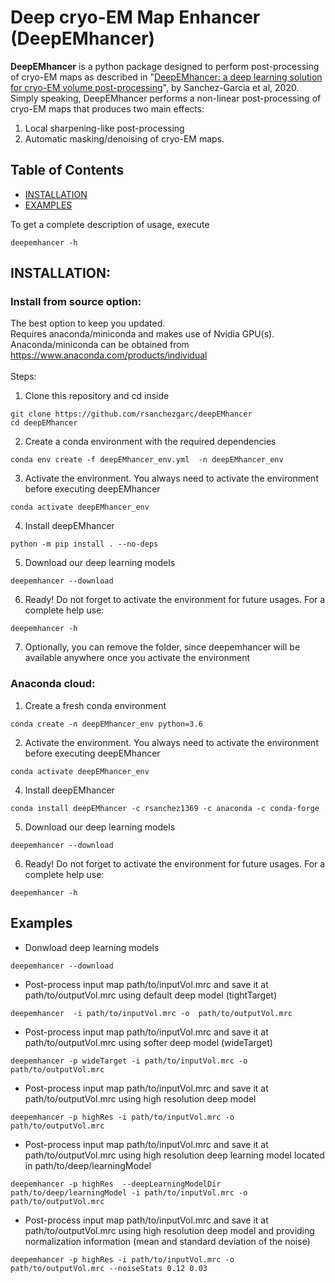 # Deep cryo-EM Map Enhancer (DeepEMhancer)

**DeepEMhancer** is a python package designed to perform post-processing of
cryo-EM maps as described in "<a href=https://doi.org/10.1101/2020.06.12.148296 >DeepEMhancer: a deep learning solution for cryo-EM volume post-processing</a>", by Sanchez-Garcia et al, 2020.<br>
Simply speaking, DeepEMhancer performs a non-linear post-processing of cryo-EM maps that produces two main effects:
1) Local sharpening-like post-processing
2) Automatic masking/denoising of cryo-EM maps.

## Table of Contents  
- [INSTALLATION](#installation)  
- [EXAMPLES](#examples)  


To get a complete description of usage, execute

`deepemhancer -h`


## INSTALLATION:

### Install from source option:
The best option to keep you updated. <br>
Requires anaconda/miniconda and makes use of Nvidia GPU(s).
Anaconda/miniconda can be obtained from <ref>https://www.anaconda.com/products/individual</ref>
<br><br>Steps:
1) Clone this repository and cd inside

```
git clone https://github.com/rsanchezgarc/deepEMhancer
cd deepEMhancer
```
2) Create a conda environment with the required dependencies

```
conda env create -f deepEMhancer_env.yml  -n deepEMhancer_env
```
3) Activate the environment. You always need to activate the environment before executing deepEMhancer

```
conda activate deepEMhancer_env
```
4) Install deepEMhancer

```
python -m pip install . --no-deps
```

5) Download our deep learning models

```
deepemhancer --download
```

6) Ready! Do not forget to activate the environment for future usages. For a complete help use:

```
deepemhancer -h
```

7) Optionally, you can remove the folder, since deepemhancer will be available anywhere once you activate the environment


### Anaconda cloud:

1) Create a fresh conda environment

```
conda create -n deepEMhancer_env python=3.6
```
2) Activate the environment. You always need to activate the environment before executing deepEMhancer

```
conda activate deepEMhancer_env
```

4) Install deepEMhancer

```
conda install deepEMhancer -c rsanchez1369 -c anaconda -c conda-forge
```

5) Download our deep learning models

```
deepemhancer --download
```

6) Ready! Do not forget to activate the environment for future usages. For a complete help use:

```
deepemhancer -h
```

## Examples


- Donwload deep learning models
```
deepemhancer --download
```

- Post-process input map path/to/inputVol.mrc and save it at path/to/outputVol.mrc using default  deep model (tightTarget)
```
deepemhancer  -i path/to/inputVol.mrc -o  path/to/outputVol.mrc
```

- Post-process input map path/to/inputVol.mrc and save it at path/to/outputVol.mrc using softer deep model (wideTarget)
```
deepemhancer -p wideTarget -i path/to/inputVol.mrc -o  path/to/outputVol.mrc
```

- Post-process input map path/to/inputVol.mrc and save it at path/to/outputVol.mrc using high resolution deep model
```
deepemhancer -p highRes -i path/to/inputVol.mrc -o  path/to/outputVol.mrc
```

- Post-process input map path/to/inputVol.mrc and save it at path/to/outputVol.mrc using high resolution deep learning model located in path/to/deep/learningModel
```
deepemhancer -p highRes  --deepLearningModelDir path/to/deep/learningModel -i path/to/inputVol.mrc -o  path/to/outputVol.mrc
```

- Post-process input map path/to/inputVol.mrc and save it at path/to/outputVol.mrc using high resolution  deep model and providing normalization information (mean
    and standard deviation of the noise)
```    
deepemhancer -p highRes -i path/to/inputVol.mrc -o  path/to/outputVol.mrc --noiseStats 0.12 0.03
```